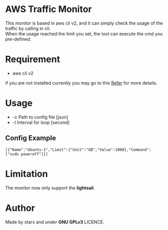 # AWS Traffic Monitor

This monitor is based in aws cli v2, and it can simply check the usage of the traffic by calling in cli.  
When the usage reached the limit you set, the tool can execute the cmd you pre-defined.

# Requirement

- aws cli v2

if you are not installed currently you may go to
this [Refer](https://docs.aws.amazon.com/cli/latest/userguide/install-cliv2-linux.html) for more details.

# Usage

- -c Path to config file [json]
- -l Interval for loop [second]

## Config Example

```text
[{"Name":"Ubuntu-1","Limit":{"Unit":"GB","Value":1000},"Command":["sudo poweroff"]}]
```

# Limitation

The monitor now only support the **lightsail**.

# Author

Made by starx and under **GNU GPLv3** LICENCE.
